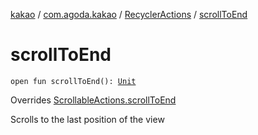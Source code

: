 [kakao](../../index.md) / [com.agoda.kakao](../index.md) / [RecyclerActions](index.md) / [scrollToEnd](.)

# scrollToEnd

`open fun scrollToEnd(): `[`Unit`](https://kotlinlang.org/api/latest/jvm/stdlib/kotlin/-unit/index.html)

Overrides [ScrollableActions.scrollToEnd](../-scrollable-actions/scroll-to-end.md)

Scrolls to the last position of the view

